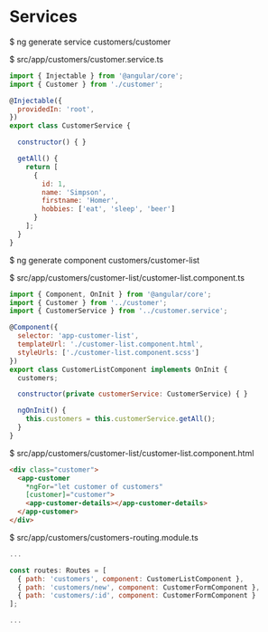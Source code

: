 # Services

$ ng generate service customers/customer

$ src/app/customers/customer.service.ts

```javascript
import { Injectable } from '@angular/core';
import { Customer } from './customer';

@Injectable({
  providedIn: 'root',
})
export class CustomerService {

  constructor() { }

  getAll() {
    return [
      {
        id: 1,
        name: 'Simpson',
        firstname: 'Homer',
        hobbies: ['eat', 'sleep', 'beer']
      }
    ];
  }
}
```

$ ng generate component customers/customer-list

$ src/app/customers/customer-list/customer-list.component.ts

```javascript
import { Component, OnInit } from '@angular/core';
import { Customer } from '../customer';
import { CustomerService } from '../customer.service';

@Component({
  selector: 'app-customer-list',
  templateUrl: './customer-list.component.html',
  styleUrls: ['./customer-list.component.scss']
})
export class CustomerListComponent implements OnInit {
  customers;

  constructor(private customerService: CustomerService) { }

  ngOnInit() {
    this.customers = this.customerService.getAll();
  }
}
```

$ src/app/customers/customer-list/customer-list.component.html

```html
<div class="customer">
  <app-customer
    *ngFor="let customer of customers"
    [customer]="customer">
    <app-customer-details></app-customer-details>
  </app-customer>
</div>
```

$ src/app/customers/customers-routing.module.ts

```javascript
...

const routes: Routes = [
  { path: 'customers', component: CustomerListComponent },
  { path: 'customers/new', component: CustomerFormComponent },
  { path: 'customers/:id', component: CustomerFormComponent }
];

...
```
